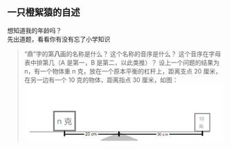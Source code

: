## 一只橙絮猿的自述
想知道我的年龄吗？  
先出道题，看看你有没有忘了小学知识
>“鼎”字的第**八**画的名称是什么？
>这个名称的音序是什么？
>这个音序在字母表中排第几（A 是第一，B 是第二，以此类推）？
>设上一个问题的结果为 n，有一个物体重 n 克，放在一个原本平衡的杠杆上，距离支点 20 厘米，在另一边有一个 10 克的物体，距离指点 30 厘米，如图：  
>![杠杆](杠杆.png)
>
>
>
>
>
>
